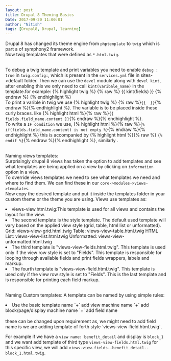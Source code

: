 ```yaml
---
layout: post
title: Drupal 8 Theming Basics
Date: 2017-09-20 11:00:01
author: "Nitish"
tags: [Drupal8, Drupal, learning]
---
```


Drupal 8 has changed its theme engine from `phptemplate` to `twig` which is part a of symphony2 framework.<br />
Now twig templates that were defined as `*.html.twig`.<br /><br />

To debug a twig template and print variables you need to enable `debug : true` in `twig.config:`, which is present
in the `services.yml` file in sites->default folder.
Then we can use the `devel` module along with `devel kint`, after enabling this we only need to
call `kint(varibale_name)`
in the template.for example:
{% highlight twig %}
{% raw %}
  {{ kint(fields) }} {% endraw %}
  {% endhighlight %}
<br />
To print a varible in twig we use {% highlight twig %} {% raw %}`{{  }}`{% endraw %}{% endhighlight %}. The variable is to be placed inside these curly braces.
like {% highlight html %}{% raw %}`{{ fields.field_name.content }}`{% endraw %}{% endhighlight %}.<br />
To write a `IF condition` we use, {% highlight html %}{% raw %}`{% if(fields.field_name.content) is not empty %}`{% endraw %}{% endhighlight %} this is accompanied by {% highlight html %}{% raw %} `{% endif %}`{% endraw %}{% endhighlight %}, similarly .
<br /><br />

Naming views templates: <br />
Surprisingly drupal 8 views has taken the option to add templates and see what templates are being applied on a view by clicking on `information` option in a view.<br />
To override views templates we need to see what templates we need and where to find them.
We can find these in our `core->modules->views->templates`.<br />
Now copy the desired template and put it inside the templates folder in your custom theme or the theme you are using. Views use templates as:
<li>views-view.html.twig:This template is used for all views and contains the layout for the view.</li>
<li>The second template is the style template. The default used template will vary based on the applied view style (grid, table, html list or unformatted).
Grid: views-view-grid.html.twig
Table: views-view-table.html.twig
HTML List: views-view-list.html.twig
Unformatted: views-view-unformatted.html.twig</li>
<li>The third template is "views-view-fields.html.twig". This template is used only if the view row style is set to "Fields". This template is responsible for looping through available fields and print fields wrappers, labels and markup.</li>
<li>The fourth template is "views-view-field.html.twig". This template is used only if the view row style is set to "Fields". This is the last template and is responsible for printing each field markup.</li>
<br />

Naming Custom templates:
A template can be named by using simple rules:
<li>Use the basic template name `+` add view machine name `+` add block/page/display machine name `+` add field name</li> <br />
these can be changed upon requirement as, we might need to add field name is we are adding template of forth style `views-view-field.html.twig`. <br />

For example if we have a `view name: benefit_detail` and display is `block_1` and we want add template of third type `views-view-fields.html.twig` for this specific view, we will add
`views-view-fields--benefit_detail--block_1.html.twig`.

<br />
